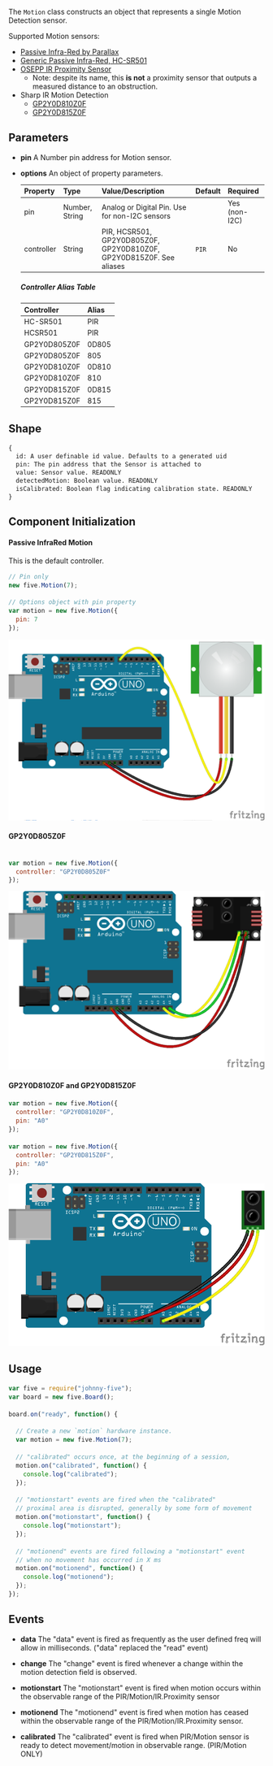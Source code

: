 The `Motion` class constructs an object that represents a single Motion Detection sensor.


Supported Motion sensors: 

- [Passive Infra-Red by Parallax](http://www.parallax.com/tabid/768/productid/83/default.aspx)
- [Generic Passive Infra-Red, HC-SR501](http://www.amazon.com/HC-SR501-Sensor-Module-Pyroelectric-Infrared/dp/B007XQRKD4)
- [OSEPP IR Proximity Sensor](http://osepp.com/products/sensors-arduino-compatible/osepp-ir-proximity-sensor-module/)
  - Note: despite its name, this **is not** a proximity sensor that outputs a measured distance to an obstruction.
- Sharp IR Motion Detection
  - [GP2Y0D810Z0F](https://www.pololu.com/product/1134)
  - [GP2Y0D815Z0F](https://www.pololu.com/product/1133)

## Parameters

- **pin** A Number pin address for Motion sensor.

- **options** An object of property parameters.

  | Property | Type  | Value/Description | Default | Required |
  |----------|-------|-------------------|---------|----------|
  | pin      | Number, String | Analog or Digital Pin. Use for non-I2C sensors | | Yes (non-I2C) |
  | controller | String | PIR, HCSR501, GP2Y0D805Z0F, GP2Y0D810Z0F, GP2Y0D815Z0F. See aliases | `PIR` | No |

  ##### Controller Alias Table

  | Controller | Alias |
  |------------|-------|
  | HC-SR501 | PIR |
  | HCSR501 | PIR |
  | GP2Y0D805Z0F | 0D805 |
  | GP2Y0D805Z0F | 805 |
  | GP2Y0D810Z0F | 0D810 |
  | GP2Y0D810Z0F | 810 |
  | GP2Y0D815Z0F | 0D815 |
  | GP2Y0D815Z0F | 815 |


## Shape

```
{ 
  id: A user definable id value. Defaults to a generated uid
  pin: The pin address that the Sensor is attached to
  value: Sensor value. READONLY
  detectedMotion: Boolean value. READONLY
  isCalibrated: Boolean flag indicating calibration state. READONLY
}
```


## Component Initialization

#### Passive InfraRed Motion 

This is the default controller. 

```js
// Pin only
new five.Motion(7);

// Options object with pin property
var motion = new five.Motion({
  pin: 7
});
```

![Motion](https://github.com/rwaldron/johnny-five/raw/master/docs/breadboard/motion.png)

#### GP2Y0D805Z0F

```js

var motion = new five.Motion({
  controller: "GP2Y0D805Z0F"
});
```

![Motion](https://github.com/rwaldron/johnny-five/raw/master/docs/breadboard/motion-gp2y0d805z0f.png)


#### GP2Y0D810Z0F and GP2Y0D815Z0F

```js
var motion = new five.Motion({
  controller: "GP2Y0D810Z0F", 
  pin: "A0"
});

var motion = new five.Motion({
  controller: "GP2Y0D815Z0F", 
  pin: "A0"
});
```

![Motion](https://github.com/rwaldron/johnny-five/raw/master/docs/breadboard/GP2Y0D810Z0F.png)


## Usage
```js
var five = require("johnny-five");
var board = new five.Board();

board.on("ready", function() {

  // Create a new `motion` hardware instance.
  var motion = new five.Motion(7);

  // "calibrated" occurs once, at the beginning of a session,
  motion.on("calibrated", function() {
    console.log("calibrated");
  });

  // "motionstart" events are fired when the "calibrated"
  // proximal area is disrupted, generally by some form of movement
  motion.on("motionstart", function() {
    console.log("motionstart");
  });

  // "motionend" events are fired following a "motionstart" event
  // when no movement has occurred in X ms
  motion.on("motionend", function() {
    console.log("motionend");
  });
});
```

## Events

- **data** The "data" event is fired as frequently as the user defined freq will allow in milliseconds. ("data" replaced the "read" event)

- **change** The "change" event is fired whenever a change within the motion detection field is observed. 

- **motionstart** The "motionstart" event is fired when motion occurs within the observable range of the PIR/Motion/IR.Proximity sensor

- **motionend** The "motionend" event is fired when motion has ceased within the observable range of the PIR/Motion/IR.Proximity sensor.

- **calibrated** The "calibrated" event is fired when PIR/Motion sensor is ready to detect movement/motion in observable range. (PIR/Motion ONLY)